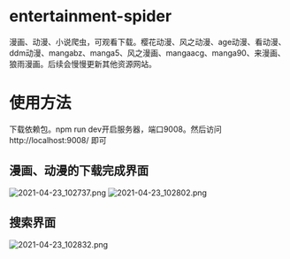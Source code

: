 # entertainment-spider
漫画、动漫、小说爬虫，可观看下载。樱花动漫、风之动漫、age动漫、看动漫、ddm动漫、mangabz、manga5、风之漫画、mangaacg、manga90、来漫画、狼雨漫画。后续会慢慢更新其他资源网站。
# 使用方法
下载依赖包。npm run dev开启服务器，端口9008。然后访问http://localhost:9008/ 即可
## 漫画、动漫的下载完成界面
![2021-04-23_102737.png](https://i.loli.net/2021/04/23/sD5YWvOnSjlCgPo.png)
![2021-04-23_102802.png](https://i.loli.net/2021/04/23/B4q8SUK3wukhVxm.png)
## 搜索界面
![2021-04-23_102832.png](https://i.loli.net/2021/04/23/1OnTQkLemCKEGpU.png)
